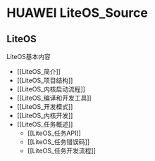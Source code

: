 # HUAWEI LiteOS_Source
## LiteOS
LiteOS基本内容
+ [[LiteOS_简介]]  
+ [[LiteOS_项目结构]]  
+ [[LiteOS_内核启动流程]]  
+ [[LiteOS_编译和开发工具]]  
+ [[LiteOS_开发模式]]  
+ [[LiteOS_内核开发]]  
+ [[LiteOS_任务概述]]
	+ [[LiteOS_任务API]]
	+ [[LiteOS_任务错误码]]
	+ [[LiteOS_任务开发流程]]
	